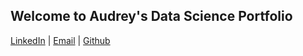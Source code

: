 ## Welcome to Audrey's Data Science Portfolio

[LinkedIn](https://www.linkedin.com/in/audreychu/) | [Email](audreychu27@gmail.com) | [Github](https://github.com/audreychu)


